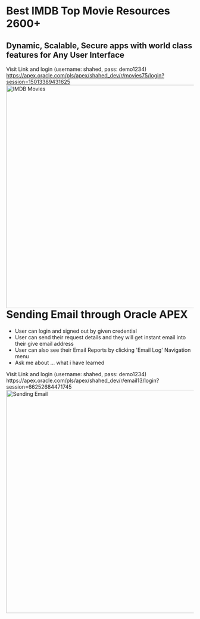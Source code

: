 # Best IMDB Top Movie Resources 2600+
## Dynamic, Scalable, Secure apps with world class features for Any User Interface
Visit Link and login (username: shahed, pass: demo1234) </br>
https://apex.oracle.com/pls/apex/shahed_dev/r/movies75/login?session=15013389431625  <br/>
<img align="left" alt="IMDB Movies" width="600px" src="https://i.ibb.co/PZ8HKQ4/Annotation-2021-03-07-115301.jpg" />
<hr style="color:blue; font-size:1px">
</n>

# Sending Email through Oracle APEX
<ul>
  <li>User can login and signed out by given credential</li>
  <li>User can send their request details and they will get instant email into their give email address</li>
  <li>User can also see their Email Reports by clicking 'Email Log' Navigation menu</li>
  <li>Ask me about ... what i have learned</li>
</ul>
Visit Link and login (username: shahed, pass: demo1234) </br>
https://apex.oracle.com/pls/apex/shahed_dev/r/email13/login?session=66252684471745  <br/>
<img align="center" alt="Sending Email" width="600px" src="https://i.ibb.co/WVn8kXG/Annotation-2021-03-07-121345.jpg" />

